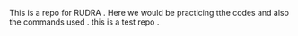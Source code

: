 This is a repo for RUDRA
.
Here we would be practicing tthe codes and also the commands used
.
this is a test repo
.
